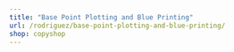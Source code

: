 ```yaml
---
title: "Base Point Plotting and Blue Printing"
url: /rodriguez/base-point-plotting-and-blue-printing/
shop: copyshop
---
```

